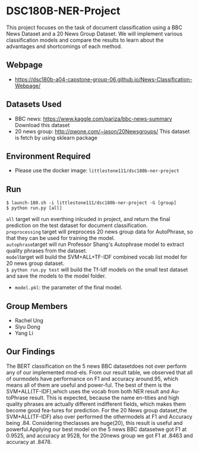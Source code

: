 # DSC180B-NER-Project
This project focuses on the task of document classification using a BBC News Dataset and a 20 News Group Dataset. We will implement various classification models and compare the results to learn about the advantages and shortcomings of each method.

## Webpage
* https://dsc180b-a04-capstone-group-06.github.io/News-Classification-Webpage/

## Datasets Used
* BBC news: https://www.kaggle.com/pariza/bbc-news-summary Download this dataset</br>
* 20 news group: http://qwone.com/~jason/20Newsgroups/ This dataset is fetch by using sklearn package
## Environment Required
* Please use the docker image: ``` littlestone111/dsc180b-ner-project  ```

## Run
```
$ launch-180.sh -i littlestone111/dsc180b-ner-project -G [group]
$ python run.py [all] 
```
```all``` target will run everthing inlcuded in project, and return the final prediction on the test dataset for document classification.</br>
```preprocessing``` target will preprocess 20 news group data for AutoPhrase, so that they can be used for training the model.</br>
```autophrase```target will run Professor Shang's Autophrase model to extract quality phrases from the dataset.</br>
```model```target will build the SVM+ALL+TF-IDF combined vocab list model for 20 news group dataset. </br>
```$ python run.py test``` will build the Tf-Idf models on the small test dataset and save the models to the model folder.
* ```model.pkl```: the parameter of the final model.

## Group Members
* Rachel Ung
* Siyu Dong
* Yang Li

## Our Findings
The BERT classification on the 5 news BBC datasetdoes not over perform any of our implemented mod-els.  From our result table, we observed that all of ourmodels have performance on F1 and accuracy around.95,  which  means  all  of  them  are  useful  and  power-ful.    The  best  of  them  is  the  SVM+ALL(TF-IDF),which uses the vocab from both NER result and Au-toPhrase result. This is expected, because the name en-tities and high quality phrases are actually different indifferent fields, which makes them become good fea-tures for prediction.   For the 20 News group dataset,the SVM+ALL(TF-IDF) also over performed the othermodels at F1 and Accuracy being .84. Considering theclasses are huge(20), this result is useful and powerful.Applying our best model on the 5 news BBC datasetwe got F1 at 0.9525, and accuracy at 9528, for the 20news group we got F1 at .8463 and accuracy at .8478.




